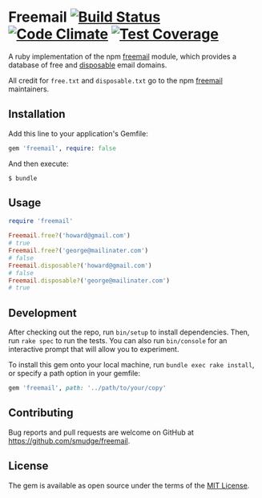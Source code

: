 # Freemail [![Build Status](https://img.shields.io/travis/smudge/freemail.svg)](https://travis-ci.org/smudge/freemail) [![Code Climate](https://img.shields.io/codeclimate/github/smudge/freemail.svg)](https://codeclimate.com/github/smudge/freemail) [![Test Coverage](https://img.shields.io/codeclimate/coverage/github/smudge/freemail.svg)](https://codeclimate.com/github/smudge/freemail/coverage)

A ruby implementation of the npm [freemail](https://github.com/willwhite/freemail) module, which
provides a database of free and [disposable](http://en.wikipedia.org/wiki/Disposable_email_address)
email domains.

All credit for `free.txt` and `disposable.txt` go to the npm
[freemail](https://github.com/willwhite/freemail) maintainers.

## Installation

Add this line to your application's Gemfile:

```ruby
gem 'freemail', require: false
```

And then execute:

    $ bundle

## Usage

```ruby
require 'freemail'

Freemail.free?('howard@gmail.com')
# true
Freemail.free?('george@mailinater.com')
# false
Freemail.disposable?('howard@gmail.com')
# false
Freemail.disposable?('george@mailinater.com')
# true
```

## Development

After checking out the repo, run `bin/setup` to install dependencies. Then, run `rake spec` to run the tests. You can also run `bin/console` for an interactive prompt that will allow you to experiment.

To install this gem onto your local machine, run `bundle exec rake install`, or specify a path option in your gemfile:

```ruby
gem 'freemail', path: '../path/to/your/copy'
```

## Contributing

Bug reports and pull requests are welcome on GitHub at https://github.com/smudge/freemail.

## License

The gem is available as open source under the terms of the [MIT License](http://opensource.org/licenses/MIT).
